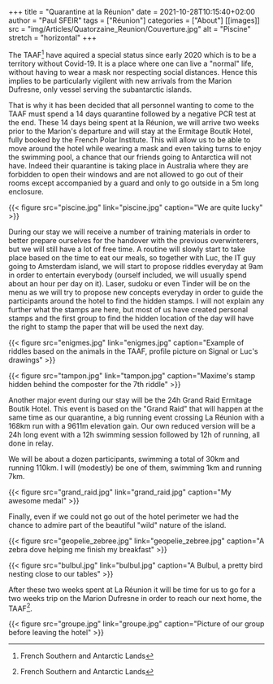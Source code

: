 +++
title = "Quarantine at la Réunion"
date = 2021-10-28T10:15:40+02:00
author = "Paul SFEIR"
tags = ["Réunion"]
categories = ["About"]
[[images]]
  src = "img/Articles/Quatorzaine_Reunion/Couverture.jpg"
  alt = "Piscine"
  stretch = "horizontal"
+++


The TAAF[^1] have aquired a special status since early 2020 which is to be a territory without Covid-19. It is a place where one can live a "normal" life, without having to wear a mask nor respecting social distances. Hence this implies to be particularly vigilent with new arrivals from the Marion Dufresne, only vessel serving the subantarctic islands.

That is why it has been decided that all personnel wanting to come to the TAAF must spend a 14 days quarantine followed by a negative PCR test at the end. These 14 days being spent at la Réunion, we will arrive two weeks prior to the Marion's departure and will stay at the Ermitage Boutik Hotel, fully booked by the French Polar Institute. This will allow us to be able to move around the hotel while wearing a mask and even taking turns to enjoy the swimming pool, a chance that our friends going to Antarctica will not have. Indeed their quarantine is taking place in Australia where they are forbidden to open their windows and are not allowed to go out of their rooms except accompanied by a guard and only to go outside in a 5m long enclosure.


{{< figure src="piscine.jpg" link="piscine.jpg" caption="We are quite lucky" >}}

During our stay we will receive a number of training materials in order to better prepare ourselves for the handover with the previous overwinterers, but we will still have a lot of free time.
A routine will slowly start to take place based on the time to eat our meals, so together with Luc, the IT guy going to Amsterdam island, we will start to propose riddles everyday at 9am in order to entertain everybody (ourself included, we will usually spend about an hour per day on it).
Laser, sudoku or even Tinder will be on the menu as we will try to propose new concepts everyday in order to guide the participants around the hotel to find the hidden stamps.
I will not explain any further what the stamps are here, but most of us have created personal stamps and the first group to find the hidden location of the day will have the right to stamp the paper that will be used the next day.


{{< figure src="enigmes.jpg" link="enigmes.jpg" caption="Example of riddles based on the animals in the TAAF, profile picture on Signal or Luc's drawings" >}}


{{< figure src="tampon.jpg" link="tampon.jpg" caption="Maxime's stamp hidden behind the composter for the 7th riddle" >}}

Another major event during our stay will be the 24h Grand Raid Ermitage Boutik Hotel. This event is based on the "Grand Raid" that will happen at the same time as our quarantine, a big running event crossing La Réunion with a 168km run with a 9611m elevation gain. Our own reduced version will be a 24h long event with a 12h swimming session followed by 12h of running, all done in relay.

We will be about a dozen participants, swimming a total of 30km and running 110km. I will (modestly) be one of them, swimming 1km and running 7km.


{{< figure src="grand_raid.jpg" link="grand_raid.jpg" caption="My awesome medal" >}}

Finally, even if we could not go out of the hotel perimeter we had the chance to admire part of the beautiful "wild" nature of the island.


{{< figure src="geopelie_zebree.jpg" link="geopelie_zebree.jpg" caption="A zebra dove helping me finish my breakfast" >}}


{{< figure src="bulbul.jpg" link="bulbul.jpg" caption="A Bulbul, a pretty bird nesting close to our tables" >}}

After these two weeks spent at La Réunion it will be time for us to go for a two weeks trip on the Marion Dufresne in order to reach our next home, the TAAF[^1].


{{< figure src="groupe.jpg" link="groupe.jpg" caption="Picture of our group before leaving the hotel" >}}


[^1]:French Southern and Antarctic Lands
